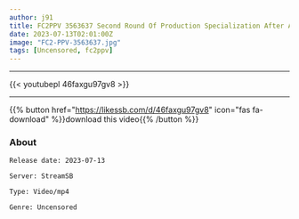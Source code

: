 ```yaml
---
author: j91
title: FC2PPV 3563637 Second Round Of Production Specialization After A Long Time! A Fair-Skinned Cosplay Gal Is Made Use Of By Fingering And An Electric Massage Machine-Bareback Vaginal Cum Shot☆Minimumuro 〇 Sexy Hinata-Chan
date: 2023-07-13T02:01:00Z
image: "FC2-PPV-3563637.jpg"
tags: [Uncensored, fc2ppv]
---
```

___

{{< youtubepl 46faxgu97gv8 >}}
___

{{% button href="https://likessb.com/d/46faxgu97gv8" icon="fas fa-download" %}}download this video{{% /button %}}
### About

`Release date: 2023-07-13`

`Server: StreamSB`

`Type: Video/mp4`

`Genre:	Uncensored`